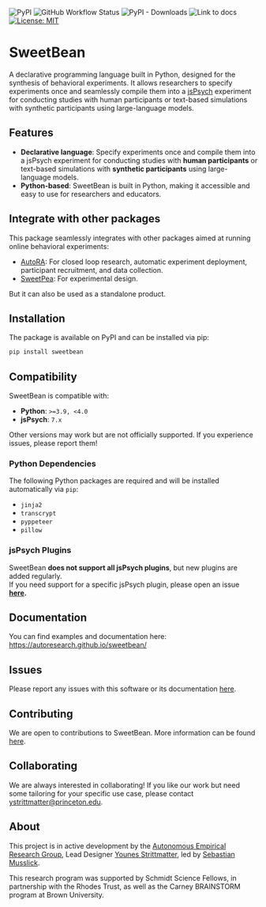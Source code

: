 ![PyPI](https://img.shields.io/pypi/v/sweetbean)
![GitHub Workflow Status](https://img.shields.io/github/actions/workflow/status/autoresearch/sweetbean/test-pytest.yml)
![PyPI - Downloads](https://img.shields.io/pypi/dm/sweetbean)
![Link to docs](https://img.shields.io/badge/Docs-autoresearch.github.io/sweetbean-purple)
[![License: MIT](https://img.shields.io/badge/License-MIT-yellow.svg)](https://opensource.org/licenses/MIT)

# SweetBean

A declarative programming language built in Python, designed for the synthesis of behavioral experiments. It allows researchers to specify experiments once and seamlessly compile them into a [jsPsych](https://www.jspsych.org/) experiment for conducting studies with human participants or text-based simulations with synthetic participants using large-language models. 

## Features

- **Declarative language**: Specify experiments once and compile them into a jsPsych experiment for conducting studies with **human participants** or text-based simulations with **synthetic participants** using large-language models.
- **Python-based**: SweetBean is built in Python, making it accessible and easy to use for researchers and educators.

## Integrate with other packages

This package seamlessly integrates with other packages aimed at running online behavioral experiments:

- [AutoRA](https://autoresearch.github.io/autora/): For closed loop research, automatic experiment deployment, participant recruitment, and data collection.
- [SweetPea](http://sweetpea.ai/): For experimental design.

But it can also be used as a standalone product.

## Installation

The package is available on PyPI and can be installed via pip:

```bash
pip install sweetbean
```

## Compatibility

SweetBean is compatible with:

- **Python**: `>=3.9, <4.0`  
- **jsPsych**: `7.x`  

Other versions may work but are not officially supported. If you experience issues, please report them!

### Python Dependencies
The following Python packages are required and will be installed automatically via `pip`:

- `jinja2`
- `transcrypt`
- `pyppeteer`
- `pillow`

### jsPsych Plugins
SweetBean **does not support all jsPsych plugins**, but new plugins are added regularly.  
If you need support for a specific jsPsych plugin, please open an issue **[here](https://github.com/AutoResearch/sweetbean/issues).**

## Documentation

You can find examples and documentation here: https://autoresearch.github.io/sweetbean/

## Issues

Please report any issues with this software or its documentation [here](https://github.com/AutoResearch/sweetbean/issues/new/choose).

## Contributing

We are open to contributions to SweetBean. More information can be found [here](https://autoresearch.github.io/sweetbean/CONTRIBUTING/).

## Collaborating

We are always interested in collaborating! If you like our work but need some tailoring for your specific use case, please contact [ystrittmatter@princeton.edu](mailto:ystrittmatter@princeton.edu).

## About

This project is in active development by
the [Autonomous Empirical Research Group](https://musslick.github.io/AER_website/Research.html), Lead
Designer [Younes Strittmatter](https://younesstrittmatter.github.io/), led
by [Sebastian Musslick](https://smusslick.com).

This research program was supported by Schmidt Science Fellows, in partnership with the Rhodes Trust, as well as the
Carney BRAINSTORM program at Brown University.
